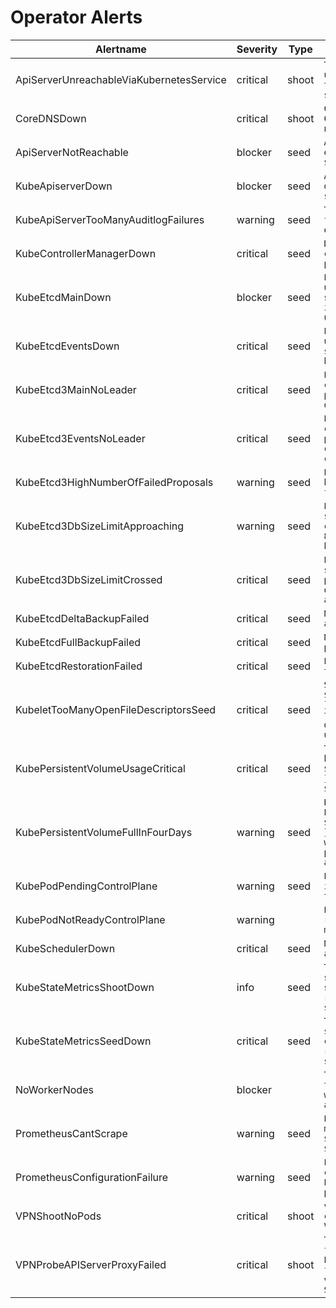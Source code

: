 # Operator Alerts
|Alertname|Severity|Type|Description|
|---|---|---|---|
|ApiServerUnreachableViaKubernetesService|critical|shoot|`The Api server has been unreachable for 3 minutes via the kubernetes service in the shoot.`|
|CoreDNSDown|critical|shoot|`CoreDNS could not be found. Cluster DNS resolution will not work.`|
|ApiServerNotReachable|blocker|seed|`API server not reachable via external endpoint: {{ $labels.instance }}.`|
|KubeApiserverDown|blocker|seed|`All API server replicas are down/unreachable, or all API server could not be found.`|
|KubeApiServerTooManyAuditlogFailures|warning|seed|`The API servers cumulative failure rate in logging audit events is greater than 2%.`|
|KubeControllerManagerDown|critical|seed|`Deployments and replication controllers are not making progress.`|
|KubeEtcdMainDown|blocker|seed|`Etcd3 cluster main is unavailable or cannot be scraped. As long as etcd3 main is down the cluster is unreachable.`|
|KubeEtcdEventsDown|critical|seed|`Etcd3 cluster events is unavailable or cannot be scraped. Cluster events cannot be collected.`|
|KubeEtcd3MainNoLeader|critical|seed|`Etcd3 main has no leader. No communication with etcd main possible. Apiserver is read only.`|
|KubeEtcd3EventsNoLeader|critical|seed|`Etcd3 events has no leader. No communication with etcd events possible. New cluster events cannot be collected. Events can only be read.`|
|KubeEtcd3HighNumberOfFailedProposals|warning|seed|`Etcd3 pod {{ $labels.pod }} has seen {{ $value }} proposal failures within the last hour.`|
|KubeEtcd3DbSizeLimitApproaching|warning|seed|`Etcd3 {{ $labels.role }} DB size is approaching its current practical limit of 8GB. Etcd quota might need to be increased.`|
|KubeEtcd3DbSizeLimitCrossed|critical|seed|`Etcd3 {{ $labels.role }} DB size has crossed its current practical limit of 8GB. Etcd quota must be increased to allow updates.`|
|KubeEtcdDeltaBackupFailed|critical|seed|`No delta snapshot for the past at least 30 minutes.`|
|KubeEtcdFullBackupFailed|critical|seed|`No full snapshot taken in the past day.`|
|KubeEtcdRestorationFailed|critical|seed|`Etcd data restoration was triggered, but has failed.`|
|KubeletTooManyOpenFileDescriptorsSeed|critical|seed|`Seed-kubelet ({{ $labels.kubernetes_io_hostname }}) is using {{ $value }}% of the available file/socket descriptors. Kubelet could be under heavy load.`|
|KubePersistentVolumeUsageCritical|critical|seed|`The PersistentVolume claimed by {{ $labels.persistentvolumeclaim }} is only {{ printf "%0.2f" $value }}% free.`|
|KubePersistentVolumeFullInFourDays|warning|seed|`Based on recent sampling, the PersistentVolume claimed by {{ $labels.persistentvolumeclaim }} is expected to fill up within four days. Currently {{ printf "%0.2f" $value }}% is available.`|
|KubePodPendingControlPlane|warning|seed|`Pod {{ $labels.pod }} is stuck in "Pending" state for more than 30 minutes.`|
|KubePodNotReadyControlPlane|warning||`Pod {{ $labels.pod }} is not ready for more than 30 minutes.`|
|KubeSchedulerDown|critical|seed|`New pods are not being assigned to nodes.`|
|KubeStateMetricsShootDown|info|seed|`There are no running kube-state-metric pods for the shoot cluster. No kubernetes resource metrics can be scraped.`|
|KubeStateMetricsSeedDown|critical|seed|`There are no running kube-state-metric pods for the seed cluster. No kubernetes resource metrics can be scraped.`|
|NoWorkerNodes|blocker||`There are no worker nodes in the cluster or all of the worker nodes in the cluster are not schedulable.`|
|PrometheusCantScrape|warning|seed|`Prometheus failed to scrape metrics. Instance {{ $labels.instance }}, job {{ $labels.job }}.`|
|PrometheusConfigurationFailure|warning|seed|`Latest Prometheus configuration is broken and Prometheus is using the previous one.`|
|VPNShootNoPods|critical|shoot|`vpn-shoot deployment in Shoot cluster has 0 available pods. VPN won't work.`|
|VPNProbeAPIServerProxyFailed|critical|shoot|`The API Server proxy functionality is not working. Probably the vpn connection from an API Server pod to the vpn-shoot endpoint on the Shoot workers does not work.`|
